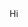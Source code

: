 <body>
Hi 
<img scr="https://vignette.wikia.nocookie.net/animal-jam-clans-1/images/8/8f/KIKA_FOR_GRANNY.jpg/revision/latest?cb=20160515150047" </

</body>
